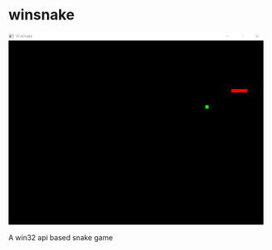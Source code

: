 # winsnake

![anim](https://raw.githubusercontent.com/davidejones/winsnake/master/anim.gif)

A win32 api based snake game